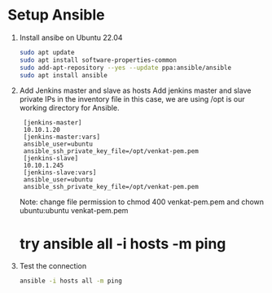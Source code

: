 
# Setup Ansible
1. Install ansibe on Ubuntu 22.04 
   ```sh 
   sudo apt update
   sudo apt install software-properties-common
   sudo add-apt-repository --yes --update ppa:ansible/ansible
   sudo apt install ansible
   ```

2. Add Jenkins master and slave as hosts 
Add jenkins master and slave private IPs in the inventory file 
in this case, we are using /opt is our working directory for Ansible. 
   ```
    [jenkins-master]
    10.10.1.20
    [jenkins-master:vars]
    ansible_user=ubuntu
    ansible_ssh_private_key_file=/opt/venkat-pem.pem
    [jenkins-slave]
    10.10.1.245
    [jenkins-slave:vars]
    ansible_user=ubuntu
    ansible_ssh_private_key_file=/opt/venkat-pem.pem
   ```
   Note: change file permission to 
   chmod 400 venkat-pem.pem and 
   chown ubuntu:ubuntu venkat-pem.pem
   # try ansible all -i hosts -m ping

1. Test the connection  
   ```sh
   ansible -i hosts all -m ping 
   ```
